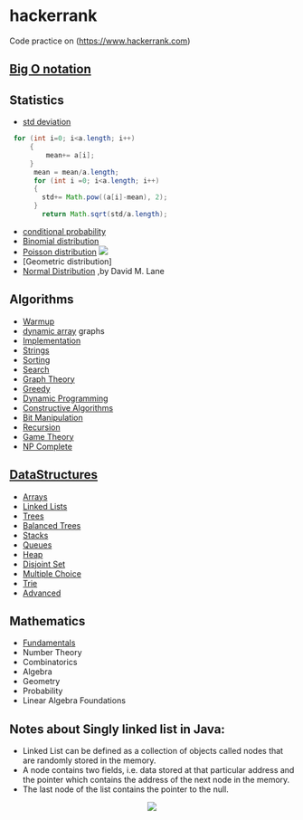 # hackerrank
Code practice on (https://www.hackerrank.com)


## [Big O notation](https://github.com/antosoa/hackerrank/blob/master/Learning%20Big%20O%20Notation%20With%20O(n)%20Complexity%20-%20DZone%20Performance.pdf)
## Statistics
- [std deviation](https://github.com/antosoa/hackerrank/blob/master/Standard-Deviation)

```java
 for (int i=0; i<a.length; i++)
     {
         mean+= a[i];
     }
      mean = mean/a.length;
      for (int i =0; i<a.length; i++)
      {
        std+= Math.pow((a[i]-mean), 2);
      }
        return Math.sqrt(std/a.length); 
```
- [conditional probability](https://github.com/antosoa/hackerrank/blob/master/Day%203_%20Conditional%20Probability%20_%20HackerRank.pdf)
- [Binomial distribution](https://github.com/antosoa/hackerrank/blob/master/Day%204_%20Binomial%20Distribution%20I%20_%20HackerRank.pdf)
- [Poisson distribution](https://github.com/antosoa/hackerrank/blob/master/Day%205_%20Poisson%20Distribution%20I%20_%20HackerRank.pdf) <img src="https://latex.codecogs.com/svg.latex?f(x)%20=%20\frac{\lambda^x*e^{-\lambda}}{%20x!}"/>
- [Geometric distribution]
- [Normal Distribution](http://onlinestatbook.com/2/calculators/normal_dist.html) ,by David M. Lane

## Algorithms 
- [Warmup](https://github.com/RyanFehr/HackerRank#warmup)
- [dynamic array](https://github.com/antosoa/hackerrank/blob/master/hackerrankproject/src/datastructures/dynamicarray/Solution.java)       graphs
- [Implementation](https://github.com/RyanFehr/HackerRank#implementation)
- [Strings](https://github.com/RyanFehr/HackerRank#strings)
- [Sorting](https://github.com/RyanFehr/HackerRank#sorting)
- [Search](https://github.com/RyanFehr/HackerRank#search)
- [Graph Theory](https://github.com/RyanFehr/HackerRank#graph-theory)
- [Greedy](https://github.com/RyanFehr/HackerRank#greedy)
- [Dynamic Programming](https://github.com/RyanFehr/HackerRank#dynamic-programming)
- [Constructive Algorithms](https://github.com/RyanFehr/HackerRank#constructive-algorithms)
- [Bit Manipulation](https://github.com/RyanFehr/HackerRank#bit-manipulation)
- [Recursion](https://github.com/RyanFehr/HackerRank#recursion)
- [Game Theory](https://github.com/RyanFehr/HackerRank#game-theory)
- [NP Complete](https://github.com/RyanFehr/HackerRank#np-complete)

## [DataStructures](https://github.com/antosoa/hackerrank/tree/master/hackerrankproject/src/datastructures)
- [Arrays](https://github.com/RyanFehr/HackerRank#arrays)
- [Linked Lists](https://github.com/RyanFehr/HackerRank#linked-lists)
- [Trees](https://github.com/RyanFehr/HackerRank#trees)
- [Balanced Trees](https://github.com/RyanFehr/HackerRank#balanced-trees)
- [Stacks](https://github.com/RyanFehr/HackerRank#stacks)
- [Queues](https://github.com/RyanFehr/HackerRank#queues)
- [Heap](https://github.com/RyanFehr/HackerRank#heap)
- [Disjoint Set](https://github.com/RyanFehr/HackerRank#disjoint-set)
- [Multiple Choice](https://github.com/RyanFehr/HackerRank#multiple-choice)
- [Trie](https://github.com/RyanFehr/HackerRank#trie)
- [Advanced](https://github.com/RyanFehr/HackerRank#advanced)

## Mathematics
- [Fundamentals](https://github.com/RyanFehr/HackerRank#fundamentals)
- Number Theory
- Combinatorics
- Algebra
- Geometry
- Probability
- Linear Algebra Foundations



## Notes about Singly linked list in Java: 
- Linked List can be defined as a collection of objects called nodes that are randomly stored in the memory.
- A node contains two fields, i.e. data stored at that particular address and the pointer which contains the address of the next node in   the memory.
- The last node of the list contains the pointer to the null.
<p align="center">
	<img src="https://static.javatpoint.com/corebasic/programs/images/java-singly-linked-list-examples.png">
</p>
